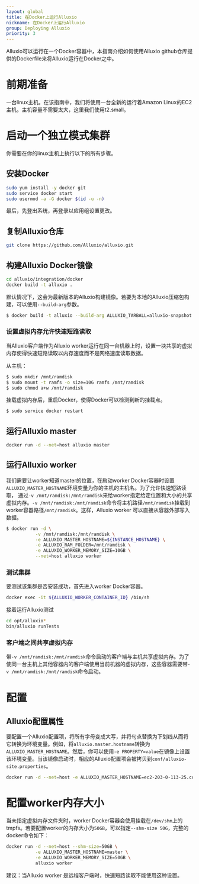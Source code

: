 ```yaml
---
layout: global
title: 在Docker上运行Alluxio
nickname: 在Docker上运行Alluxio
group: Deploying Alluxio
priority: 3
---
```


Alluxio可以运行在一个Docker容器中，本指南介绍如何使用Alluxio github仓库提供的Dockerfile来将Alluxio运行在Docker之中。

# 前期准备

一台linux主机。在该指南中，我们将使用一台全新的运行着Amazon Linux的EC2主机。主机容量不需要太大，这里我们使用t2.small。

# 启动一个独立模式集群

你需要在你的linux主机上执行以下的所有步骤。

## 安装Docker

```bash
sudo yum install -y docker git
sudo service docker start
sudo usermod -a -G docker $(id -u -n)
```

最后，先登出系统，再登录以应用组设置更改。

## 复制Alluxio仓库

```bash
git clone https://github.com/Alluxio/alluxio.git
```

## 构建Alluxio Docker镜像

```bash
cd alluxio/integration/docker
docker build -t alluxio .
```

默认情况下，这会为最新版本的Alluxio构建镜像。若要为本地的Alluxio压缩包构建，可以使用`--build-arg`参数。

```bash
$ docker build -t alluxio --build-arg ALLUXIO_TARBALL=alluxio-snapshot.tar.gz .
```

### 设置虚拟内存允许快速短路读取

当Alluxio客户端作为Alluxio worker运行在同一台机器上时，设置一块共享的虚拟内存使得快速短路读取以内存速度而不是网络速度读取数据。

从主机：

```bash
$ sudo mkdir /mnt/ramdisk
$ sudo mount -t ramfs -o size=10G ramfs /mnt/ramdisk
$ sudo chmod a+w /mnt/ramdisk
```

挂载虚拟内存后，重启Docker，使得Docker可以检测到新的挂载点。

```bash
$ sudo service docker restart
```

## 运行Alluxio master

```bash
docker run -d --net=host alluxio master
```

## 运行Alluxio worker

我们需要让worker知道master的位置，在启动worker Docker容器时设置`ALLUXIO_MASTER_HOSTNAME`环境变量为你的主机的主机名。为了允许快速短路读取，
通过`-v /mnt/ramdisk:/mnt/ramdisk`来给worker指定给定位置和大小的共享虚拟内存。`-v /mnt/ramdisk:/mnt/ramdisk`命令将主机路径`/mnt/ramdisk`挂载到worker容器路径`/mnt/ramdisk`。这样，Alluxio worker 可以直接从容器外部写入数据。

```bash
$ docker run -d \
           -v /mnt/ramdisk:/mnt/ramdisk \
           -e ALLUXIO_MASTER_HOSTNAME=${INSTANCE_HOSTNAME} \
           -e ALLUXIO_RAM_FOLDER=/mnt/ramdisk \
           -e ALLUXIO_WORKER_MEMORY_SIZE=10GB \
           --net=host alluxio worker
```

### 测试集群

要测试该集群是否安装成功，首先进入worker Docker容器。

```bash
docker exec -it ${ALLUXIO_WORKER_CONTAINER_ID} /bin/sh
```

接着运行Alluxio测试

```bash
cd opt/alluxio*
bin/alluxio runTests
```

### 客户端之间共享虚拟内存

带`-v /mnt/ramdisk:/mnt/ramdisk`命令启动的客户端与主机共享虚拟内存。为了使同一台主机上其他容器内的客户端使用当前机器的虚拟内存，这些容器需要带`-v /mnt/ramdisk:/mnt/ramdisk`命令启动。

# 配置

## Alluxio配置属性

要配置一个Alluxio配置项，将所有字母变成大写，并将句点替换为下划线从而将它转换为环境变量。例如，将`alluxio.master.hostname`转换为`ALLUXIO_MASTER_HOSTNAME`。然后，你可以使用`-e PROPERTY=value`在镜像上设置该环境变量。当该镜像启动时，相应的Alluxio配置项会被拷贝到`conf/alluxio-site.properties`。

```bash
docker run -d --net=host -e ALLUXIO_MASTER_HOSTNAME=ec2-203-0-113-25.compute-1.amazonaws.com alluxio worker
```

# 配置worker内存大小

当未指定虚拟内存文件夹时，worker Docker容器会使用挂载在`/dev/shm`上的tmpfs。若要配置worker的内存大小为`50GB`，可以指定`--shm-size 50G`，完整的docker命令如下：

```bash
docker run -d --net=host --shm-size=50GB \
           -e ALLUXIO_MASTER_HOSTNAME=master \
           -e ALLUXIO_WORKER_MEMORY_SIZE=50GB \
           alluxio worker
```

建议：当Alluxio worker 是远程客户端时，快速短路读取不能使用这种设置。
